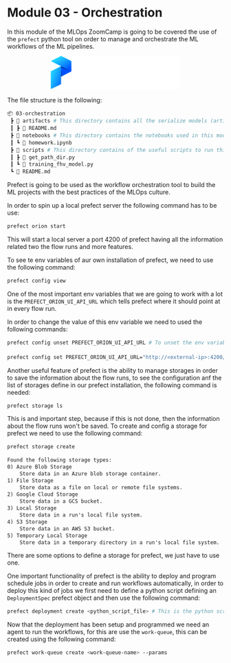 # Module 03 - Orchestration
In this module of the MLOps ZoomCamp is going to be covered the use of the `prefect` python tool on order to manage and orchestrate the ML workflows of the ML pipelines.

<p align="center">
  <img src="../assets/imgs/prefect_logo.png" width=60%/>
</p>

The file structure is the following:

```bash
📦 03-orchestration
 ┣ 📂 artifacts # This directory contains all the serialize models (artifacts)
 ┃ ┣ 📜 README.md
 ┣ 📂 notebooks # This directory contains the notebooks used in this module
 ┃ ┗ 📜 homework.ipynb
 ┣ 📂 scripts # This directory contains of the useful scripts to run this project
 ┃ ┣ 📜 get_path_dir.py
 ┃ ┗ 📜 training_fhv_model.py
 ┗ 📜 README.md
```

Prefect is going to be used as the workflow orchestration tool to build the ML projects with the best practices of the MLOps culture.

In order to spin up a local prefect server the following command has to be use:
```bash 
prefect orion start
```
This will start a local server a port 4200 of prefect having all the information related two the flow runs and more features.

To see te env variables of aur own installation of prefect, we need to use the following command:
```bash 
prefect config view
```
One of the most important env variables that we are going to work with a lot is the `PREFECT_ORION_UI_API_URL` which tells prefect where it should point at in every flow run.

In order to change the value of this env variable we need to used the following commands:
```bash 
prefect config unset PREFECT_ORION_UI_API_URL # To unset the env variable

prefect config set PREFECT_ORION_UI_API_URL="http://<external-ip>:4200/api" # To set the env variable, to use an external server like an ec2 instance
```
Another useful feature of prefect is the ability to manage storages in order to save the information about the flow runs, to see the configuration anf the list of storages define in our prefect installation, the following command is needed:
```bash 
prefect storage ls
```
This is and important step, because if this is not done, then the information about the flow runs won't be saved. To create and config a storage for prefect we need to use the following command:
```bash 
prefect storage create 
```
```text
Found the following storage types:
0) Azure Blob Storage
    Store data in an Azure blob storage container.
1) File Storage
    Store data as a file on local or remote file systems.
2) Google Cloud Storage
    Store data in a GCS bucket.
3) Local Storage
    Store data in a run's local file system.
4) S3 Storage
    Store data in an AWS S3 bucket.
5) Temporary Local Storage
    Store data in a temporary directory in a run's local file system.
```
There are some options to define a storage for prefect, we just have to use one.

One important functionality of prefect is the ability to deploy and program schedule jobs in order to create and run workflows automatically, in order to deploy this kind of jobs we first need to define a python script defining an `DeploymentSpec` prefect object and then use the following command:
```bash
prefect deployment create <python_script_file> # This is the python scripts where the <DeploymentSpec> was define
```
Now that the deployment has been setup and programmed we need an agent to run the workflows, for this are use the `work-queue`, this can be created using the following command:
```bash 
prefect work-queue create <work-queue-name> --params
```